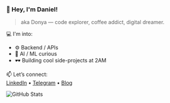 ### 👋 Hey, I'm Daniel!
> aka Donya — code explorer, coffee addict, digital dreamer.

💻 I'm into:  
- ⚙️ Backend / APIs  
- 🧠 AI / ML curious  
- 🕶 Building cool side-projects at 2AM  

📫 Let’s connect:  
[LinkedIn](https://...) • [Telegram](https://...) • [Blog](https://...)  

![GitHub Stats](https://github-readme-stats.vercel.app/api?username=danielcodes&show_icons=true&theme=radical)
